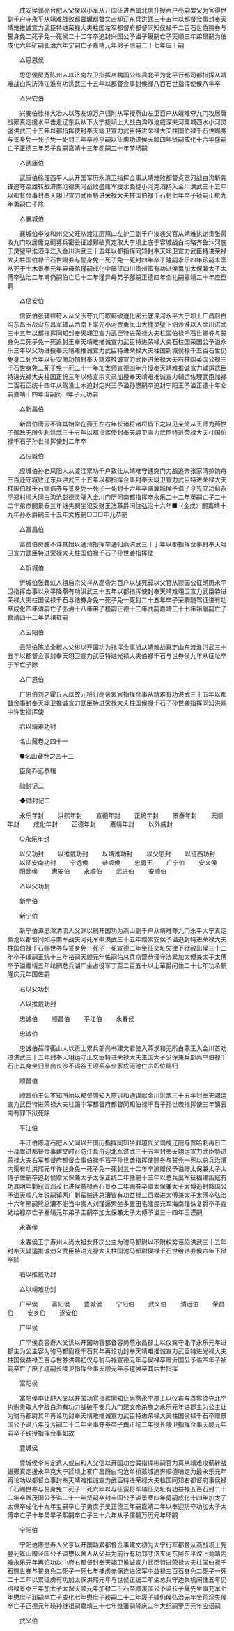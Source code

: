 <!-- { "loadSidebar": true } -->
　　成安侯郭亮合肥人父聚以小军从开国征进西属北虏升授百户亮嗣累父为官得世副千户守永平从靖难战败都督瓛都督文击却辽东兵洪武三十五年以都督佥事封奉天靖难推诚宣力武臣特进荣禄大夫柱国左军都督府都督同知侯禄千二百石世伯赐券与誓身免二死子免一死侯二十二年卒追封兴国公予谥子晟嗣亡子天顺三年弟昂嗣为伯成化六年矿嗣弘治六年宁嗣亡子嘉靖元年弟子瓒嗣二十七年应干嗣 

　　△思恩侯 

　　思恩侯房宽陈州人以济南左卫指挥从魏国公练兵北平为北平行都司都指挥从靖难战白沟济沛江淮有功洪武三十五年以都督佥事封侯禄八百石世指挥使侯八年卒 

　　△兴安伯 

　　兴安伯徐祥大冶人以陈友谅万户归附从军授燕山左卫百户从靖难夺九门攻居庸战鄚真定援水平击走辽东兵从下大宁捷坝上大战白沟取沧威深夹河藁城西水小河灵璧洪武三十五年以都指挥使封奉天翊卫宣力武臣特进荣禄大夫柱国伯禄千石世赐券与誓身免一死子免一死封三年卒孙亨嗣以征虏功进侯天顺四年贤嗣成化十六年盛嗣亡子正德三年弟子良嗣嘉靖十三年勋嗣二十年梦旸嗣 

　　△武康伯 

　　武康伯徐理西平人从开国军历永清卫指挥佥事从靖难败都督贞宽河战白沟斩先锋追夺至雄转战济南沧德夹河战败盛庸军援水西捷小河克泗扬入金川洪武三十五年以都督佥事封奉天翊卫宣力武臣特进荣禄大夫柱国伯禄千石封七年卒子祯嗣正统九年勇嗣亡子除 

　　△襄城伯 

　　襄城伯李浚和州交父旺从渡江历燕山左护卫副千户浚袭父官从靖难执谢贵张昺收九门攻居庸克蓟募兵密云征雄鄚破真定取大宁坝上底于容城战白沟略齐鲁汴河底于灵璧平淮泗浮江入金川洪武三十五年以都指挥同知封奉天翊卫宣力武臣特进荣禄大夫柱国伯禄千石世赐券与誓身免一死子免一死封四年卒子隆嗣永乐四年珍嗣未室从死于土木景泰元年异母弟瑾嗣成化中屡征四川贵州蛮有功进侯累加太保兼太子太傅卒弘治二年甫仍嗣伯亡后十二年瑾异母弟子鄌嗣正德四年全礼嗣嘉靖二十年应臣嗣 

　　△信安伯 

　　信安伯张辅祥符人从父玉夺九门取蓟破遵化密云底滦河永平大宁坝上广昌蔚白沟东昌玉战没东昌军辅从西南下率先小河贾勇凤山大捷灵璧下泗涉淮以入金川洪武三十五年以都指挥同知封奉天翊卫宣力武臣特进荣禄大夫柱国伯禄千石世赐券与誓身免二死子免一死追封王奉天靖难推诚宣力武臣特进荣禄大夫石柱国荣国公予谥永乐三年以父功进授奉天靖难推诚宣力武臣特进荣禄大夫柱国新城侯禄千五百石世仍免身二死六年以征安南功加封奉天靖难推诚宣力武臣进荣禄大夫右柱国英国公禄三千石世身免二死子免一死二十一年加太师宣德四年升授奉天靖难推诚宣力辅运武臣特进光禄大夫柱国正统三年以修宣宗实录加授奉天靖难推诚宣力辅运佐理武臣加禄二百石正统十四年从驾没土木追封定兴王予谥孙懋嗣卒追封宁阳王予谥正德十年仑嗣嘉靖十四年溶嗣历□年子元功嗣 

　　△新昌伯 

　　新昌伯唐云不详其始常在燕王左右年长诸将诸将皆下之以见亲倚从王师为燕世子御敌无所失利洪武三十五年以都指挥使封奉天翊卫宣力武臣特进荣禄大夫柱国伯禄千石子孙世指挥使封二年卒 

　　△应城伯 

　　应城伯孙岩凤阳人从渡江累功千户致仕从靖难守通突门力战追奔张家湾掠饷舟三百还守城败辽东兵洪武三十五年以都指挥佥事封奉天翊卫宣力武臣特进荣禄大夫柱国伯禄千石赐诰券与誓身免一死子一死封十六年卒赠翼城侯予谥子亨先立功蓟永平郑村坝大同白沟沧彰德灵璧入金川门历河南都指挥卒永乐二十二年英嗣亡子二十二年弟杰嗣景泰三年继先嗣坐犯受财王法革爵闲住弘治十六年■〈金戊〉嗣嘉靖十九年孙永爵嗣三十五年文栋嗣□□□年允恭嗣 

　　△富昌伯 

　　富昌伯房胜不详其始以通州指挥举通归燕洪武三十于年以都指挥佥事封奉天翊卫宣力武臣特进荣禄大夫柱国伯禄千石子孙世袭指挥使 

　　△忻城伯 

　　忻城伯张彝虹人祖启宗父祥从高帝为百户以战死彛以父官从颕国公征胡历永平卫指挥佥事以永平降燕有功洪武三十五年以都指挥使封奉天靖难翊卫宣力武臣特进荣禄大夫柱国侯禄千石与诰券身免一死子免一死封二十五年卒子荣嗣随驾征进有功卒成化四年漙嗣亡子弘治十八年弟子槿嗣正德十三年武嗣嘉靖三十七年祖胤嗣亡子嘉靖四十二年弟祖征嗣 

　　△云阳伯 

　　云阳伯陈旭全椒人父彬以开国功为指挥佥事旭从靖难战真定山东渡淮洪武三十五年以都督佥事封奉天翊卫宣力武臣特进光禄大夫伯禄千石与世券侯九年从征址卒于军亡子除 

　　△广恩伯 

　　广恩伯刘才霍丘人以故元将归高帝累官指挥佥事从靖难有功洪武三十五年以都督佥事封奉天翊卫推诚宣力武臣特进荣禄大夫柱国侯禄千石子孙世袭指挥同知洪熙中许世指挥使 

　　右以靖难功封 

　　名山藏卷之四十一 

　　●名山藏卷之四十二 

　　臣何乔远恭辑 

　　勋封记二 

　　◆勋封记二 

　　永乐年封 
　　洪熙年封 
　　宣德年封 
　　正统年封 
　　景泰年封 
　　天顺年封 
　　成化年封 
　　正德年封 
　　嘉靖年封 
　　以外戚封 

　　○永乐年封 

　　以父功封 
　　以推戴功封 
　　以靖难功封 
　　以父恩封 
　　以征西功封 
　　以征安南功封 
　　宁远侯 
　　恭顺侯 
　　忠勇王 
　　广宁伯 
　　安义侯 
　　阳武侯 
　　惠安伯 
　　永顺伯 
　　武进伯 
　　安顺伯 

　　△以父功封 

　　新宁伯 

　　新宁伯 

　　新宁伯谭忠滁清流人父渊以嗣开国功为燕山副千户从靖难夺九门永平大宁真定藁沧以都督同如与南军战夹河死军中洪武三十五年赠崇安侯予谥追封特进荣禄大夫柱国伯禄千石赐世券与誓身免一死子一死宣德二年坐征交址失律下狱赦出侯三十二年卒子璟嗣正统十三年裕嗣天顺元年佑嗣佑总兵京营恭谨守法累加太傅兼太子太傅卒予谥嘉靖五年纶嗣总兵湖广坐占役军丁至二百五十以上革爵闲住二十七年功承嗣隆庆元年国佐嗣 

　　右以父功封 

　　△以推戴功封 

　　忠诚伯 
　　顺昌伯 
　　平江伯 
　　永春侯 

　　忠诚伯 

　　忠诚伯茹瑺衡山人以贡士累兵部尚书建文君使入燕求和无所白燕王入金川首劝进洪武三十五年封奉天翊运守正文臣特进荣禄大夫主国太子少保兼兵部尚书伯禄千石止其身坐归里出长沙不谒谷王颂系卒全家戍河池仁宗即位赐归 

　　顺昌伯 

　　顺昌伯王佐不知所始以都督同知入燕讲和通谋献金川洪武三十五年封奉天翊运宣力武臣特进荣禄大夫柱国中军都督府都督同知伯禄千石子孙世袭指挥使三年镇云南有罪下狱死除 

　　平江伯 

　　平江伯陈瑄石肥人父闻以开国历指挥同知坐罪瑄代父谪戍辽阳与贾哈刺再日二十战累进都督佥事建文时召防江具舟迎北军洪武三十五年封奉天翊运宣力武臣特进荣禄大夫右军都督府都督佥事伯禄千石子孙世袭指挥使赐券与誓免一死以总兵治漕内渠有功洪熙元年许世身免一死子免一死封三十二年卒追赠侯予谥赠太保兼太子太傅子佐嗣卒追封侯赠太保兼太子太保正统二年豫嗣十三年以总兵出军征福建叛寇有功其明年剿寇首邓茂七进侯益禄百石景泰二年赐券卒赠太保兼太子太傅追封黟国公予谥天顺八年锐嗣镇两广剿蛮贼还总漕皆有功益禄二百累进太傅兼太子太傅卒弘治十六年熊嗣熊总漕不能当中贵人刘瑾逼索坐多置田宅渔民充军海南瑾诛复爵卒子垚幼给禄卒亡子嘉靖元年弟子圭嗣卒加太保兼太子太傅予谥三十四年王谟嗣 

　　永春侯 

　　永春侯王宁寿州人尚太祖女怀庆公主为驸马都尉以不附权势诬陷洪武三十五年封奉天辅运推诚効义武臣特进光禄大夫柱国驸马都尉侯禄千石世给诰券侯六年下狱卒除 

　　右以推戴功封 

　　△以靖难功封 

　　广平侯 
　　富阳侯 
　　豊城侯 
　　宁阳伯 
　　武义伯 
　　清远伯 
　　荣昌伯 
　　安乡伯 
　　遂安伯 

　　广平侯 

　　广平侯袁容寿人父洪以开国功官都督容尚燕永昌郡主以仪宾守北平永乐元年进郡主为公主容为驸马都尉禄千石其年再论功封奉天靖难推诚宣力武臣特进光禄大夫柱国侯益禄五百与世券洪熙初仅与驸马禄宣德元年与侯禄卒赠沂国公予谥四年子祯嗣卒亡子庶子瑄嗣长陵卫指挥佥事天顺元年与瑄侯卒其后世指挥 

　　富阳侯 

　　富阳侯李让舒人父以开国功官指挥同知让尚燕永平郡主以仪宾与袁容恊守北平执谢贵取大宁战白沟有功力战破平安兵九门建文帝杀族之永乐元年进郡主为公主让为驸马都尉其年再论功封奉天靖难推诚宣力武臣特进荣禄大夫柱国侯禄千石卒赠景国公予谥八年茂芳嗣二十二年坐事夺券卒子舆正统二年授长陵卫指挥佥事天顺元年嗣卒子钦授指挥佥事如故 

　　豊城侯 

　　豊城侯李彬定远人或曰和人父信以开国功佥假指挥彬嗣官为真从靖难攻蓟转战雄鄚真定援永平克大宁蹂坝上畧广昌蔚白沟沧单桥藁城追奔顺德哨定为最永乐元年再论功以都督佥事封奉天靖难推诚宣力武臣特进荣禄大夫柱国同知右都督府事侯禄千石赐世券与誓身免二死子一死六年以与征蛮将军辅征交址有功益禄五百石封二十二年卒赠茂国公予谥二十一年贤嗣卒封丰国公予谥景泰四年勇嗣成化十四年加太子太保卒成化十九年玺嗣卒亡子勇庶子旻正德三年嗣嘉靖二年以奉迎防守功加太子太傅卒亡子十年弟早子熙嗣卒亡子三十六年从子儒嗣万历元年环嗣 

　　宁阳伯 

　　宁阳伯陈懋寿人父亨以开国功累都督佥事建文初为大宁行军都督从燕战坝上先登死铧山赠泾国公予谥懋以舍人从父兵为前行有功郑寸济夹河东阿东平汶上竟靖内难永乐元年再论功以中府右都督封奉天翊卫推诚宣力武臣特进荣禄大夫柱国伯禄千石赐世券与誓身免二死子一死七年捕虏赤保连进侯军中益禄三百石身免二死子一死二十二年以累征虏有功加太保洪熙元年与世侯正统二年坐总兵守边失机闲住五年仍给禄景泰三年加太子太保天顺元年加禄二千石卒赠浚国公予谥长子晟先坐事充军七年懋庶子润嗣卒亡子成化七年懋庶子瑛嗣二十二年晟子辅仍侯弘治元年坐荒淫失侯卒亡子正德元年瑛孙继祖嗣嘉靖三十七年维藩嗣隆庆二年大纪嗣萝历元年应诏嗣 

　　武义伯 

